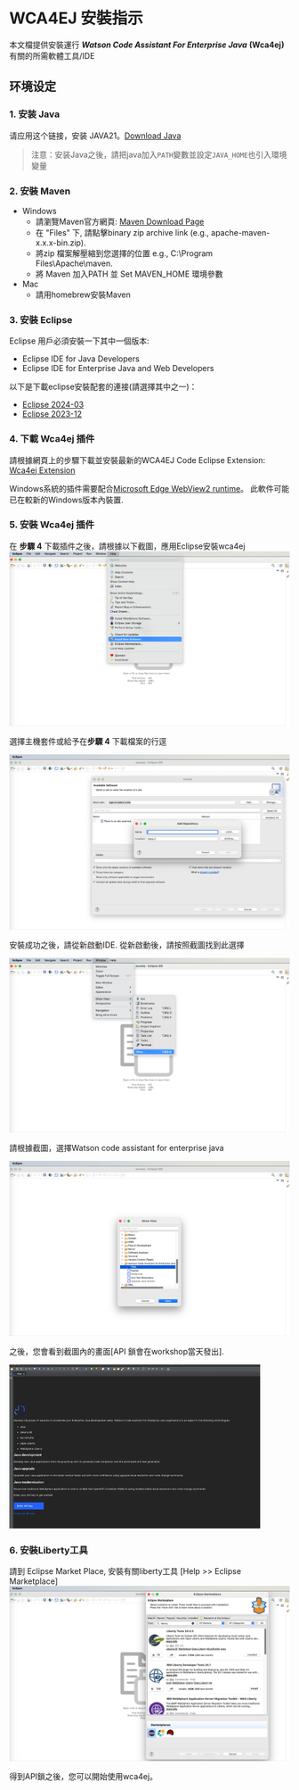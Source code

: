 # WCA4EJ 安裝指示

本文檔提供安裝運行 ***Watson Code Assistant For Enterprise Java*** **(Wca4ej)** 有關的所需軟體工具/IDE  
## 环境设定

### 1. 安装 Java 

请应用这个链接，安装 JAVA21。[Download Java](https://www.oracle.com/sg/java/technologies/downloads/)
> 注意：安装Java之後，請把java加入`PATH`變數並設定`JAVA_HOME`也引入環境變量

### 2. 安裝 Maven

- Windows
    - 請瀏覽Maven官方網頁: [Maven Download Page](https://maven.apache.org/download.cgi)
    - 在 "Files" 下, 請點擊binary zip archive link (e.g., apache-maven-x.x.x-bin.zip). 
    - 將zip 檔案解壓縮到您選擇的位置 e.g., C:\Program Files\Apache\maven.
    - 將 Maven 加入PATH 並 Set MAVEN_HOME 環境參數 
- Mac
   - 請用homebrew安裝Maven

### 3. 安裝 Eclipse

Eclipse 用戶必須安裝一下其中一個版本:
   - Eclipse IDE for Java Developers 
   - Eclipse IDE for Enterprise Java and Web Developers 

以下是下載eclipse安裝配套的連接(請選擇其中之一)：
- [Eclipse 2024-03](https://www.eclipse.org/downloads/packages/release/2024-03/r)
- [Eclipse 2023-12](https://www.eclipse.org/downloads/packages/release/2023-12/r)

### 4. 下載 Wca4ej 插件

請根據網頁上的步驟下載並安裝最新的WCA4EJ Code Eclipse Extension: [Wca4ej Extension](https://ibm.box.com/s/o26ggaar57eh61m2t4ndvx84s31zho3v)

Windows系統的插件需要配合[Microsoft Edge WebView2 runtime](https://developer.microsoft.com/en-us/microsoft-edge/webview2/?form=MA13LH)。 此軟件可能已在較新的Windows版本內裝置.


### 5. 安裝 Wca4ej 插件

在 **步驟 4** 下載插件之後，請根據以下截圖，應用Eclipse安裝wca4ej![screenshot](./images/1.InstallNewSw.png)

選擇主機套件或給予在**步驟 4** 下載檔案的行逕

![screenshot](../images/2.LocateLocalPackage.png)

安裝成功之後，請從新啟動IDE. 從新啟動後，請按照截圖找到此選擇

![screenshot](../images/4.ChooseviewEclipse.png)

請根據截圖，選擇Watson code assistant for enterprise java

![screenshot](../images/5.ShowWca4ejChatView.png)

之後，您會看到截圖內的畫面[API 鎖會在workshop當天發出].

![screenshot](../images/3.Wca4ejchat.png)

### 6. 安裝Liberty工具

請到 Eclipse Market Place, 安裝有關liberty工具 [Help >> Eclipse Marketplace]
![screenshot](../images/6.LibertyTools.png)


得到API鎖之後，您可以開始使用wca4ej。


